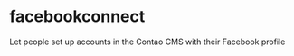 facebookconnect
===============

Let people set up accounts in the Contao CMS with their Facebook profile
